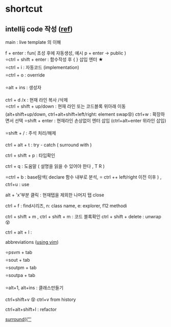 # shortcut

## intellij code 작성  ([ref](https://ifuwanna.tistory.com/241))
main                  : live template 의 이해     

f + enter : fun( 초성 후에 자동생성, 예시 p + enter -> public )  
⭐ctrl + shift + enter     : 함수작성 후 { } 삽입 엔터 ★   
⭐ctrl + i : 자동코드 (implementation)  
⭐ctrl + o : override  

⭐alt + ins : 생성자  

ctrl + d /x              : 현재 라인 복사 /삭제   
⭐ctrl + shift + up/down  : 현재 라인 또는 코드블록 위아래 이동 (alt+shift+up/down, ctrl+alt+shift+left/right: element swap😵)
ctrl+w                     : 확장하면서 선택
⭐shift + enter           : 현재라인 손상없이 엔터 삽입 (ctrl+alt+enter 위라인 삽입)

⭐shift + /               : 주석 처리/해제
  
ctrl + alt + t         : try - catch ( surround with )

ctrl + shift + p : 타입확인

ctrl + q : 도움말 ( 설명을 읽을 수 있어야 한다 , T R )

⭐ctrl + b : base탐색( declare 함수 내부로 분석, ⭐ ctrl ++ left/right 이전 이후 ) , ctrl+u : use

alt + 'x'부분 클릭 : 현재탭을 제외한 나머지 탭 close  
 
ctrl + f :  find시리즈, n: class name, e: explorer, f12 methodi

ctrl + shift + m , ctrl + shift + m : 코드 블록확인
ctrl + shift + delete : unwrap 😵

ctrl + alt + l : 

abbreviations ([using vim](https://stackoverflow.com/questions/44718146/vim-have-incorrect-cursor)) 

⭐psvm + tab  
⭐sout + tab  
⭐soutpm + tab  
⭐soutpa + tab  

⭐alt+1, alt+ins : 클래스만들기


ctrl+shift+v 😵 ctrl+v from history

ctrl+alt+shift+l : refactor


[surround({"'](https://www.jetbrains.com/idea/guide/tips/surround-with-brackets-quotes/)    



